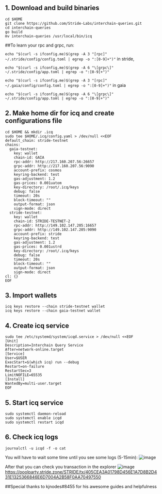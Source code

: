 ## 1. Download and build binaries
```
cd $HOME
git clone https://github.com/Stride-Labs/interchain-queries.git
cd interchain-queries
go build
mv interchain-queries /usr/local/bin/icq
```
##To learn your rpc and grpc, run:

`echo "$(curl -s ifconfig.me)$(grep -A 3 "[rpc]" ~/.stride/config/config.toml | egrep -o ":[0-9]+")"` in stride,

`echo "$(curl -s ifconfig.me)$(grep -A 6 "\[grpc\]" ~/.stride/config/app.toml | egrep -o ":[0-9]+")"`

`echo "$(curl -s ifconfig.me)$(grep -A 3 "[rpc]" ~/.gaia/config/config.toml | egrep -o ":[0-9]+")"` in gaia

`echo "$(curl -s ifconfig.me)$(grep -A 6 "\[grpc\]" ~/.stride/config/app.toml | egrep -o ":[0-9]+")"`


## 2. Make home dir for icq and create configurations file
```
cd $HOME && mkdir .icq
sudo tee $HOME/.icq/config.yaml > /dev/null <<EOF
default_chain: stride-testnet
chains:
  gaia-testnet:
    key: wallet
    chain-id: GAIA
    rpc-addr: http://217.160.207.56:26657
    grpc-addr: http://217.160.207.56:9090
    account-prefix: cosmos
    keyring-backend: test
    gas-adjustment: 1.2
    gas-prices: 0.001uatom
    key-directory: /root/.icq/keys
    debug: false
    timeout: 20s
    block-timeout: ""
    output-format: json
    sign-mode: direct
  stride-testnet:
    key: wallet
    chain-id: STRIDE-TESTNET-2
    rpc-addr: http://149.102.147.205:16657
    grpc-addr: http://149.102.147.205:9090
    account-prefix: stride
    keyring-backend: test
    gas-adjustment: 1.2
    gas-prices: 0.001ustrd
    key-directory: /root/.icq/keys
    debug: false
    timeout: 20s
    block-timeout: ""
    output-format: json
    sign-mode: direct
cl: {}
EOF
```

## 3. Import wallets
```
icq keys restore --chain stride-testnet wallet
icq keys restore --chain gaia-testnet wallet
```

## 4. Create icq service
```
sudo tee /etc/systemd/system/icqd.service > /dev/null <<EOF
[Unit]
Description=Interchain Query Service
After=network-online.target
[Service]
User=$USER
ExecStart=$(which icq) run --debug
Restart=on-failure
RestartSec=3
LimitNOFILE=65535
[Install]
WantedBy=multi-user.target
EOF
```

## 5. Start icq service
```
sudo systemctl daemon-reload
sudo systemctl enable icqd
sudo systemctl restart icqd
```

## 6. Check icq logs
```
journalctl -u icqd -f -o cat
```

You will have to wait some time until you see some logs (5-15min):
![image](https://user-images.githubusercontent.com/38834586/183267537-f2b8af75-3204-49e7-9c2f-c788976d19ad.png)



After that you can check you transaction in the explorer
![image](https://user-images.githubusercontent.com/38834586/183267561-7bf34c69-7eb8-4f39-b737-c2a4a8794bcc.png)
https://poolparty.stride.zone/STRIDE/tx/405CEA3A01798D456E1A7D8B2D431E1325366846E6D7004A2B58F0AA70497550

##Special thanks to kjnodes#8455 for his awesome guides and helpfulness
